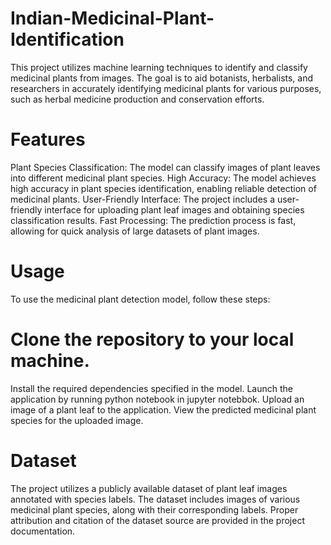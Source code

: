 # Indian-Medicinal-Plant-Identification
This project utilizes machine learning techniques to identify and classify medicinal plants from images.
The goal is to aid botanists, herbalists, and researchers in accurately identifying medicinal plants for various purposes, such as herbal medicine production and conservation efforts.
# Features
Plant Species Classification: The model can classify images of plant leaves into different medicinal plant species.
High Accuracy: The model achieves high accuracy in plant species identification, enabling reliable detection of medicinal plants.
User-Friendly Interface: The project includes a user-friendly interface for uploading plant leaf images and obtaining species classification results.
Fast Processing: The prediction process is fast, allowing for quick analysis of large datasets of plant images.
# Usage
To use the medicinal plant detection model, follow these steps:

# Clone the repository to your local machine.
Install the required dependencies specified in the model.
Launch the application by running python notebook in jupyter notebbok.
Upload an image of a plant leaf to the application.
View the predicted medicinal plant species for the uploaded image.
# Dataset
The project utilizes a publicly available dataset of plant leaf images annotated with species labels.
The dataset includes images of various medicinal plant species, along with their corresponding labels.
Proper attribution and citation of the dataset source are provided in the project documentation.
